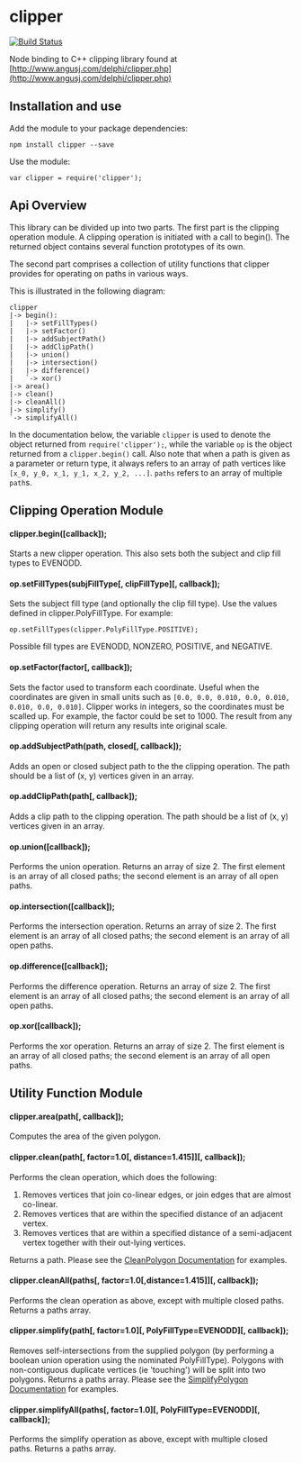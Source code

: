 clipper
=======

[![Build Status](https://travis-ci.org/kyleburnett/clipper.svg?branch=update-api)](https://travis-ci.org/kyleburnett/clipper)

Node binding to C++ clipping library found at [http://www.angusj.com/delphi/clipper.php](http://www.angusj.com/delphi/clipper.php)

Installation and use
-------

Add the module to your package dependencies:

    npm install clipper --save

Use the module:
    
    var clipper = require('clipper');

Api Overview
-------

This library can be divided up into two parts. The first part is the clipping operation module. A clipping operation is initiated with a call to begin(). The returned object contains several function prototypes of its own.

The second part comprises a collection of utility functions that clipper provides for operating on paths in various ways.

This is illustrated in the following diagram:

    clipper
    |-> begin():
    |   |-> setFillTypes()
    |   |-> setFactor()
    |   |-> addSubjectPath()
    |   |-> addClipPath()
    |   |-> union()
    |   |-> intersection()
    |   |-> difference()
    |   `-> xor()
    |-> area()
    |-> clean()
    |-> cleanAll()
    |-> simplify()
    `-> simplifyAll()

In the documentation below, the variable `clipper` is used to denote the object returned from `require('clipper');`, while the variable `op` is the object returned from a `clipper.begin()` call. Also note that when a path is given as a parameter or return type, it always refers to an array of path vertices like `[x_0, y_0, x_1, y_1, x_2, y_2, ...]`. `paths` refers to an array of multiple `path`s.

Clipping Operation Module
-------

#### clipper.begin([callback]);

Starts a new clipper operation. This also sets both the subject and clip fill types to EVENODD.

#### op.setFillTypes(subjFillType[, clipFillType][, callback]);

Sets the subject fill type (and optionally the clip fill type). Use the values defined in clipper.PolyFillType. For example:

    op.setFillTypes(clipper.PolyFillType.POSITIVE);

Possible fill types are EVENODD, NONZERO, POSITIVE, and NEGATIVE.

#### op.setFactor(factor[, callback]);

Sets the factor used to transform each coordinate. Useful when the coordinates are given in small units such as `[0.0, 0.0, 0.010, 0.0, 0.010, 0.010, 0.0, 0.010]`. Clipper works in integers, so the coordinates must be scalled up. For example, the factor could be set to 1000. The result from any clipping operation will return any results inte original scale.

#### op.addSubjectPath(path, closed[, callback]);

Adds an open or closed subject path to the the clipping operation. The path should be a list of (x, y) vertices given in an array.

#### op.addClipPath(path[, callback]);

Adds a clip path to the clipping operation. The path should be a list of (x, y) vertices given in an array.

#### op.union([callback]);

Performs the union operation. Returns an array of size 2. The first element is an array of all closed paths; the second element is an array of all open paths.

#### op.intersection([callback]);

Performs the intersection operation. Returns an array of size 2. The first element is an array of all closed paths; the second element is an array of all open paths.

#### op.difference([callback]);

Performs the difference operation. Returns an array of size 2. The first element is an array of all closed paths; the second element is an array of all open paths.

#### op.xor([callback]);

Performs the xor operation. Returns an array of size 2. The first element is an array of all closed paths; the second element is an array of all open paths.

Utility Function Module
-------

#### clipper.area(path[, callback]);

Computes the area of the given polygon.

#### clipper.clean(path[, factor=1.0[, distance=1.415]][, callback]);

Performs the clean operation, which does the following:

1. Removes vertices that join co-linear edges, or join edges that are almost co-linear.
2. Removes vertices that are within the specified distance of an adjacent vertex.
3. Removes vertices that are within a specified distance of a semi-adjacent vertex together with their out-lying vertices.

Returns a path. Please see the [CleanPolygon Documentation](http://www.angusj.com/delphi/clipper/documentation/Docs/Units/ClipperLib/Functions/CleanPolygon.htm) for examples.

#### clipper.cleanAll(paths[, factor=1.0[,distance=1.415]][, callback]);

Performs the clean operation as above, except with multiple closed paths. Returns a paths array.

#### clipper.simplify(path[, factor=1.0][, PolyFillType=EVENODD][, callback]);

Removes self-intersections from the supplied polygon (by performing a boolean union operation using the nominated PolyFillType).
Polygons with non-contiguous duplicate vertices (ie 'touching') will be split into two polygons. Returns a paths array. Please see the [SimplifyPolygon Documentation](http://www.angusj.com/delphi/clipper/documentation/Docs/Units/ClipperLib/Functions/SimplifyPolygon.htm) for examples.

#### clipper.simplifyAll(paths[, factor=1.0][, PolyFillType=EVENODD][, callback]);

Performs the simplify operation as above, except with multiple closed paths. Returns a paths array.

